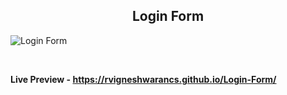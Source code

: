 <h2 align = "center">Login Form</h2>

![Login Form](https://user-images.githubusercontent.com/112814057/211752253-42c77374-0e9f-4cbc-9e95-c1c1a76e7906.png)

<br>

**Live Preview - https://rvigneshwarancs.github.io/Login-Form/**
